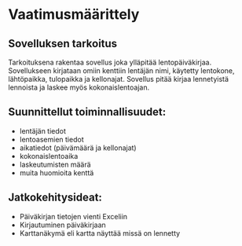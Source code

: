 # **Vaatimusmäärittely**

## **Sovelluksen tarkoitus**

Tarkoituksena rakentaa sovellus joka ylläpitää lentopäiväkirjaa. Sovellukseen kirjataan omiin 
kenttiin lentäjän nimi, käytetty lentokone, lähtöpaikka, tulopaikka ja kellonajat. Sovellus 
pitää kirjaa lennetyistä lennoista ja laskee myös kokonaislentoajan.

## **Suunnittellut toiminnallisuudet:**
- lentäjän tiedot
- lentoasemien tiedot
- aikatiedot (päivämäärä ja kellonajat)
- kokonaislentoaika
- laskeutumisten määrä
- muita huomioita kenttä

## **Jatkokehitysideat:**
- Päiväkirjan tietojen vienti Exceliin
- Kirjautuminen päiväkirjaan
- Karttanäkymä eli kartta näyttää missä on lennetty


